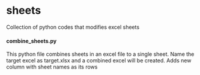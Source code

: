 # sheets
Collection of python codes that modifies excel sheets

#### combine_sheets.py 
This python file combines sheets in an excel file to a single sheet. Name the target excel as target.xlsx and a combined excel will be created. Adds new column with sheet names as its rows 
